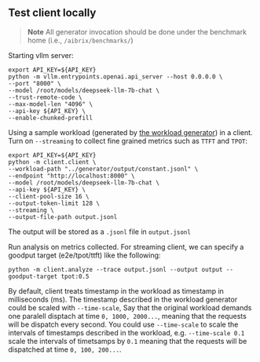 ## Test client locally

> **Note** All generator invocation should be done under the benchmark home (i.e., `/aibrix/benchmarks/`)

Starting vllm server:


```shell
export API_KEY=${API_KEY}
python -m vllm.entrypoints.openai.api_server --host 0.0.0.0 \
--port "8000" \
--model /root/models/deepseek-llm-7b-chat \
--trust-remote-code \
--max-model-len "4096" \
--api-key ${API_KEY} \
--enable-chunked-prefill
```

Using a sample workload (generated by [the workload generator](../generator/README.md)) in a client. Turn on `--streaming` to collect fine grained metrics such as `TTFT` and  `TPOT`:

```shell
export API_KEY=${API_KEY}
python -m client.client \
--workload-path "../generator/output/constant.jsonl" \
--endpoint "http://localhost:8000" \
--model /root/models/deepseek-llm-7b-chat \
--api-key ${API_KEY} \
--client-pool-size 16 \
--output-token-limit 128 \
--streaming \
--output-file-path output.jsonl 
```
The output will be stored as a `.jsonl` file in `output.jsonl`

Run analysis on metrics collected. For streaming client, we can specify a goodput target (e2e/tpot/ttft) like the following: 

```shell
python -m client.analyze --trace output.jsonl --output output --goodput-target tpot:0.5
```

By default, client treats timestamp in the workload as timestamp in milliseconds (ms). The timestamp described in the workload generator could be scaled with `--time-scale`, Say that the original workload demands one paralell disptach at time `0, 1000, 2000...`, meaning that the requests will be dispatch every second. You could use `--time-scale` to scale the intervals of timestamps described in the workload, e.g. `--time-scale 0.1` scale the intervals of timetsamps by `0.1` meaning that the requests will be dispatched at time `0, 100, 200...`. 